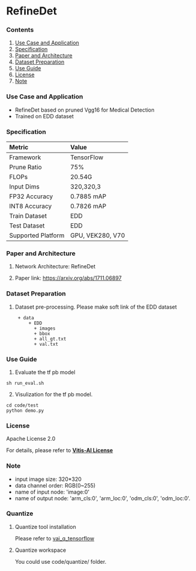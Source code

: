 # RefineDet


### Contents
1. [Use Case and Application](#Use-Case-and-Application)
2. [Specification](#Specification)
3. [Paper and Architecture](#Paper-and-Architecture)
4. [Dataset Preparation](#Dataset-Preparation)
5. [Use Guide](#Use-Guide)
6. [License](#License)
7. [Note](#Note)


### Use Case and Application

   - RefineDet based on pruned Vgg16 for Medical Detection
   - Trained on EDD dataset 
   
### Specification

| Metric             | Value                                   |
| :----------------- | :-------------------------------------- |
| Framework          | TensorFlow                              |
| Prune Ratio        | 75%                                     |
| FLOPs              | 20.54G                                  |
| Input Dims         | 320,320,3                               |
| FP32 Accuracy      | 0.7885 mAP                              |
| INT8 Accuracy      | 0.7826 mAP                              |
| Train Dataset      | EDD                                     |
| Test Dataset       | EDD                                     |
| Supported Platform | GPU, VEK280, V70                        |
  

### Paper and Architecture 

1. Network Architecture: RefineDet

2. Paper link: https://arxiv.org/abs/1711.06897
  
  
### Dataset Preparation

1. Dataset pre-processing.
   Please make soft link of the EDD dataset

   ```
    + data
        + EDD
          + images
          + bbox
          + all_gt.txt
          + val.txt
   ```

### Use Guide

1. Evaluate the tf pb model
```shell
sh run_eval.sh
```

2. Visulization for the tf pb model.
```shell
cd code/test
python demo.py
```

### License

Apache License 2.0

For details, please refer to **[Vitis-AI License](https://github.com/Xilinx/Vitis-AI/blob/master/LICENSE)**


### Note

* input image size: 320\*320 
* data channel order: RGB(0~255)    
* name of input node: 'image:0'
* name of output node: 'arm_cls:0', 'arm_loc:0', 'odm_cls:0', 'odm_loc:0'.


### Quantize

1. Quantize tool installation

   Please refer to [vai_q_tensorflow](../../../src/vai_quantizer/vai_q_tensorflow1.x)
  
2. Quantize workspace

   You could use code/quantize/ folder.
